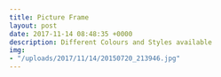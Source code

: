 ```yaml
---
title: Picture Frame
layout: post
date: 2017-11-14 08:48:35 +0000
description: Different Colours and Styles available
img:
- "/uploads/2017/11/14/20150720_213946.jpg"
---
```

